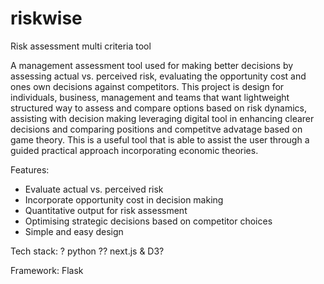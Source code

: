 # riskwise
Risk assessment multi criteria tool

A management assessment tool used for making better decisions by assessing actual vs. perceived risk, evaluating the opportunity cost and ones own decisions against competitors. This project is design for individuals, business, management and teams that want lightweight structured way to assess and compare options based on risk dynamics, assisting with decision making leveraging digital tool in enhancing clearer decisions and comparing positions and competitve advatage based on game theory. This is a useful tool that is able to assist the user through a guided practical approach incorporating economic theories. 

Features:

- Evaluate actual vs. perceived risk
- Incorporate opportunity cost in decision making
- Quantitative output for risk assessment
- Optimising strategic decisions based on competitor choices
- Simple and easy design

Tech stack:
?
python 
?? next.js & D3?

Framework:
Flask




